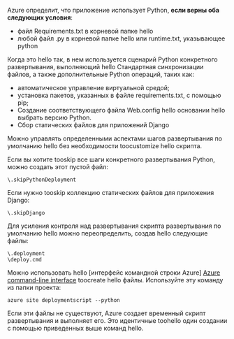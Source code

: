 Azure определит, что приложение использует Python, **если верны оба следующих условия**:

* файл Requirements.txt в корневой папке hello
* любой файл .py в корневой папке hello или runtime.txt, указывающее python

Когда это hello так, в нем используется сценарий Python конкретного развертывания, выполняющий hello Стандартная синхронизации файлов, а также дополнительные Python операций, таких как:

* автоматическое управление виртуальной средой;
* установка пакетов, указанных в файле requirements.txt, с помощью pip;
* Создание соответствующего файла Web.config hello основании hello выбрать версию Python.
* Сбор статических файлов для приложений Django

Можно управлять определенными аспектами шагов развертывания по умолчанию hello без необходимости toocustomize hello скрипта.

Если вы хотите tooskip все шаги конкретного развертывания Python, можно создать этот пустой файл:

    \.skipPythonDeployment

Если нужно tooskip коллекцию статических файлов для приложения Django:

    \.skipDjango 

Для усиления контроля над развертывания скрипта развертывания по умолчанию hello можно переопределить, создав hello следующие файлы:

    \.deployment
    \deploy.cmd

Можно использовать hello [интерфейс командной строки Azure] [ Azure command-line interface] toocreate hello файлы.  Используйте эту команду из папки проекта:

    azure site deploymentscript --python

Если эти файлы не существуют, Azure создает временный скрипт развертывания и выполняет его.  Это идентичные toohello один создании с помощью приведенных выше команд hello.

[Azure command-line interface]: http://azure.microsoft.com/downloads/

